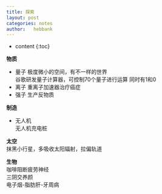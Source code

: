 ```yaml
---
title: 探索
layout: post
categories: notes
author:   hebbank
---
```

* content
{:toc}


**物质**
 - 量子
极度微小的空间，有不一样的世界  
谷歌研发量子计算器，可控制70个量子进行运算  同时有1和0  
 - 离子
重离子加速器治疗癌症
 - 强子
 生产反物质

**制造**
 - 无人机   
无人机充电桩     



**太空**  
抹黑小行星，多吸收太阳辐射，拉偏轨道  

**生物**  
咖啡阻断疲劳神经  
三阴交养颜   
电子烟-脂肪肝-牙周病  
